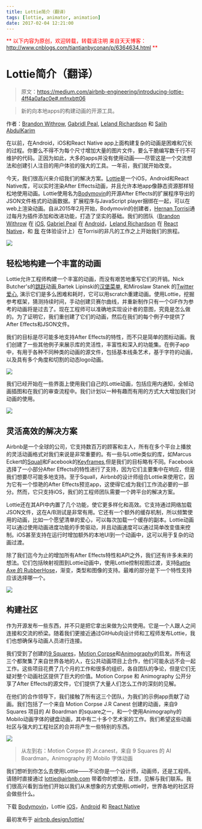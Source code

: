 ```yaml
---
title: Lottie简介（翻译）
tags: [lottie, animator, animation]
date: 2017-02-04 12:21:00
---
```


<font color="#ff0000">**
以下内容为原创，欢迎转载，转载请注明
来自天天博客：<http://www.cnblogs.com/tiantianbyconan/p/6364634.html>
**</font>

# Lottie简介（翻译）

> 原文：<https://medium.com/airbnb-engineering/introducing-lottie-4ff4a0afac0e#.mfnxbtt06>

> 新的向本地apps的构建动画的开源工具。

作者：[Brandon Withrow](http://github.com/buba447), [Gabridl Peal](https://twitter.com/gpeal8), [Leland Richardson](https://twitter.com/intelligibabble) 和 [Salih AbdulKarim](https://twitter.com/therealsalih?lang=en)

在以前，在Android，iOS和React Native app上面构建复杂的动画是困难和冗长的过程。你要么不得不为每个尺寸增加大量的图片文件，要么干脆编写数千行不可维护的代码。正因为如此，大多的apps并没有使用动画——尽管这是一个交流想法和创建引人注目的用户体验的强大的工具。一年前，我们就开始改变。

<!-- more -->

今天，我们很高兴来介绍我们的解决方案。[Lottie](http://airbnb.design/lottie/)是一个iOS，Android和React Native库，可以实时渲染After Effects动画，并且允许本地app像静态资源那样轻松地使用动画。Lottie使用名为[Bodymovin](https://github.com/bodymovin/bodymovin)的开源After Effects的扩展程序导出的JSON文件格式的动画数据。扩展程序与JavaScript player捆绑在一起，可以在web上渲染动画。自从2015年2月开始，Bodymovin的创建者，[Hernan Torrisi](https://twitter.com/airnanan)通过每月为插件添加和改进功能，打造了坚实的基础。我们的团队（[Brandon Withrow](http://github.com/buba447) 在 [iOS](https://github.com/airbnb/lottie-ios), [Gabriel Peal](https://twitter.com/gpeal8) 在 [Android](https://github.com/airbnb/lottie-android)，[Leland Richardson](https://twitter.com/intelligibabble) 在 [React Native](https://github.com/airbnb/lottie-react-native)，和 [我](http://www.salih.tv/) 在体验设计上）在Torrisi的非凡的工作之上开始我们的旅程。

![](https://github.com/airbnb/lottie-android/raw/master/gifs/Example1.gif)

## 轻松地构建一个丰富的动画

Lottie允许工程师构建一个丰富的动画，而没有艰苦地重写它们的开销。Nick Butcher's的[跳跃](https://medium.com/google-developers/animation-jump-through-861f4f5b3de4#.xlw1n2u2d)动画,Bartek Lipinski的[汉堡菜单](https://android.jlelse.eu/animatedvectordrawablecompat-3d9568727c53#.fmiujhcdj), 和Miroslaw Stanek 的[Twitter爱心](http://frogermcs.github.io/twitters-like-animation-in-android-alternative/), 演示它们是多么困难和耗时，它可以用scratch重建动画。使用Lottie，挖掘参考框架，猜测持续时间，手动创建贝赛尔曲线，并重新制作只有一个GIF作为参考的动画将是过去了。现在工程师可以准确地实现设计者的意图，究竟是怎么做的。为了证明它，我们重创建了它们的动画，然后在我们的每个例子中提供了After Effects和JSON文件。

我们的目标是尽可能多地支持After Effects的特性，而不只是简单的图标动画。我们创建了一些其他例子来展示库的灵活性，丰富性和深入的功能集。在例子app中，有用于各种不同种类的动画的源文件，包括基本线条艺术，基于字符的动画，以及具有多个角度和切割的动态logo动画。

![](https://github.com/airbnb/lottie-android/raw/master/gifs/Example2.gif)

我们已经开始在一些界面上使用我们自己的Lottie动画，包括应用内通知，全帧动画插图和在我们的审查流程中。我们计划以一种有趣而有用的方式大大增加我们对动画的使用。

![](https://github.com/airbnb/lottie-android/raw/master/gifs/Example3.gif)

## 灵活高效的解决方案

Airbnb是一个全球的公司，它支持数百万的顾客和主人，所有在多个平台上播放的灵活动画格式对我们来说是非常重要的。有一些与Lottie类似的库，如Marcus Eckert的[Squall](http://www.marcuseckert.com/squall/)和Facebook的[Keyframes](https://github.com/facebookincubator/Keyframes),但是我们的目标略有不同。Facebook选择了一小部分After Effects的特性进行了支持，因为它们主要集中在响应，但是我们想要尽可能多地支持。至于Squall，Airbnb的设计师组合Lottie来使用它，因为它有一个惊艳的After Effects预览app，这使得它成为我们工作流必要的一部分。然而，它只支持iOS，我们的工程师团队需要一个跨平台的解决方案。

Lottie还在其API中内置了几个功能，使它更多样化和高效。它支持通过网络加载JSON文件，这在A/B测试是非常有用。它还有一个额外的缓存机制，所以频繁使用的动画，比如一个愿望清单的爱心，可以每次加载一个缓存的副本。Lottie动画可以通过使用动画进度功能的手势驱动，并且动画速度可以通过简单改变值来控制。iOS甚至支持在运行时增加额外的本地UI到一个动画中，这可以用于复杂的动画过渡。

除了我们迄今为止的增加所有After Effects特性和API之外，我们还有许多未来的想法。它们包括映射视图到Lottie动画中，使用Lottie控制视图过渡，支持[Battle Axe 的 RubberHose](http://www.battleaxe.co/rubberhose/)，渐变，类型和图像的支持。最难的部分是下一个特性支持应该选择哪一个。

![](https://cdn-images-1.medium.com/max/2000/1*bZbrDT3NGJDw8LoIy3L3mQ.png)

## 构建社区

作为开源发布一些东西，并不只是把它拿出来做为公共使用。它是一个人跟人之间连接和交流的桥梁。随着我们更接近通过GitHub向设计师和工程师发布Lottie，我们也想确保与动画人员进行连接。

我们受到了创建的[9 Squares](http://9-squares.tumblr.com/)，[Motion Corpse](https://motioncorpse.tumblr.com/)和[Animography](https://animography.net/products/mobilo)的启发。所有这三个都聚集了来自世界各地的人，在公共动画项目上合作，他们可能永远不会一起工作。这些项目花费了几个月的工作和很多的组织，各自团队的争论，但是它们无疑对整个动画社区提供了巨大的价值。Motion Corpse 和 Animography 公开分享了After Effects的源文件，它们提供了大量人们怎么工作的深刻的见解。

在他们的合作领导下，我们接触了所有这三个团队，为我们的示例app贡献了动画。我们包括了一个来自 Motion Corpse J.R Canest 创建的动画，来自9 Squares 项目的 Al Boardman 的square之一，和一个使用Animography的Mobilo动画字体的键盘动画，其中有二十多个艺术家的工作。我们希望这些动画社区与强大的工程社区的合并将产生一些特别的东西。

![](https://github.com/airbnb/lottie-android/raw/master/gifs/Community%202_3.gif)

> 从左到右：Motion Corpse 的 Jr.canest，来自 9 Squares 的 AI Boardman，Animography 的 Mobilo 字体动画

我们想听到你怎么去使用Lottie——不论你是一个设计师，动画师，还是工程师。请随时直接通过 lottie@airbnb.com 带着你的想法，反馈，见解与我们联系。我们很高兴看到当他们开始以我们从未想象的方式使用Lottie时，世界各地的社区将会做些什么。

下载 [Bodymovin](https://github.com/bodymovin/bodymovin)，Lottie [iOS](https://github.com/airbnb/lottie-ios)，[Android](https://github.com/airbnb/lottie-android) 和 [React Native](https://github.com/airbnb/lottie-react-native)

最初发布于 [airbnb.design/lottie/](http://airbnb.design/lottie/)

